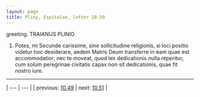 ```yaml
---
layout: page
title: Pliny, Espitulae, letter 10.50
---
```


greeting. TRAIANUS PLINIO



1. Potes, mi Secunde carissime, sine sollicitudine religionis, si loci positio videtur hoc desiderare, aedem Matris Deum transferre in eam quae est accommodatior; nec te moveat, quod lex dedicationis nulla reperitur, cum solum peregrinae civitatis capax non sit dedicationis, quae fit nostro iure.



---

| --- | --- |
| previous: [10.49](../10.49/) | next: [10.51](../10.51/) |